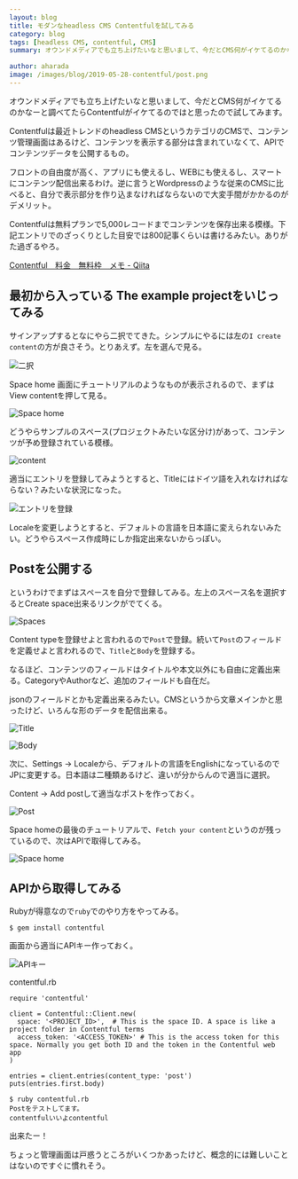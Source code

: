 ```yaml
---
layout: blog
title: モダンなheadless CMS Contentfulを試してみる
category: blog
tags: [headless CMS, contentful, CMS]
summary: オウンドメディアでも立ち上げたいなと思いまして、今だとCMS何がイケてるのかなーと調べてたらContentfulがイケてるのではと思ったので試してみます。

author: aharada
image: /images/blog/2019-05-28-contentful/post.png
---
```


オウンドメディアでも立ち上げたいなと思いまして、今だとCMS何がイケてるのかなーと調べてたらContentfulがイケてるのではと思ったので試してみます。

Contentfulは最近トレンドのheadless CMSというカテゴリのCMSで、コンテンツ管理画面はあるけど、コンテンツを表示する部分は含まれていなくて、APIでコンテンツデータを公開するもの。

フロントの自由度が高く、アプリにも使えるし、WEBにも使えるし、スマートにコンテンツ配信出来るわけ。逆に言うとWordpressのような従来のCMSに比べると、自分で表示部分を作り込まなければならないので大変手間がかかるのがデメリット。

Contentfulは無料プランで5,000レコードまでコンテンツを保存出来る模様。下記エントリでのざっくりとした目安では800記事くらいは書けるみたい。ありがた過ぎるやろ。

[Contentful　料金　無料枠　メモ - Qiita](https://qiita.com/belowt/items/82b9f47e5e97688edadd)

## 最初から入っている The example projectをいじってみる

サインアップするとなにやら二択でてきた。シンプルにやるには左の`I create content`の方が良さそう。とりあえず。左を選んで見る。

![二択](/images/blog/2019-05-28-contentful/first.png)

Space home 画面にチュートリアルのようなものが表示されるので、まずはView contentを押して見る。

![Space home](/images/blog/2019-05-28-contentful/space-home.png)

どうやらサンプルのスペース(プロジェクトみたいな区分け)があって、コンテンツが予め登録されている模様。

![content](/images/blog/2019-05-28-contentful/content.png)

適当にエントリを登録してみようとすると、Titleにはドイツ語を入れなければならない？みたいな状況になった。

![エントリを登録](/images/blog/2019-05-28-contentful/add-entry.png)

Localeを変更しようとすると、デフォルトの言語を日本語に変えられないみたい。どうやらスペース作成時にしか指定出来ないからっぽい。

## Postを公開する

というわけでまずはスペースを自分で登録してみる。左上のスペース名を選択するとCreate space出来るリンクがでてくる。

![Spaces](/images/blog/2019-05-28-contentful/spaces.png)

Content typeを登録せよと言われるので`Post`で登録。続いて`Post`のフィールドを定義せよと言われるので、`Title`と`Body`を登録する。

なるほど、コンテンツのフィールドはタイトルや本文以外にも自由に定義出来る。CategoryやAuthorなど、追加のフィールドも自在だ。

jsonのフィールドとかも定義出来るみたい。CMSというから文章メインかと思ったけど、いろんな形のデータを配信出来る。

![Title](/images/blog/2019-05-28-contentful/title.png)

![Body](/images/blog/2019-05-28-contentful/title.png)

次に、Settings -> Localeから、デフォルトの言語をEnglishになっているのでJPに変更する。日本語は二種類あるけど、違いが分からんので適当に選択。

Content -> Add postして適当なポストを作っておく。

![Post](/images/blog/2019-05-28-contentful/post.png)

Space homeの最後のチュートリアルで、`Fetch your content`というのが残っているので、次はAPIで取得してみる。

![Space home](/images/blog/2019-05-28-contentful/space-home2.png)


## APIから取得してみる

Rubyが得意なので`ruby`でのやり方をやってみる。

```
$ gem install contentful
```

画面から適当にAPIキー作っておく。

![APIキー](/images/blog/2019-05-28-contentful/apikey.png)

contentful.rb

```
require 'contentful'

client = Contentful::Client.new(
  space: '<PROJECT_ID>',  # This is the space ID. A space is like a project folder in Contentful terms
  access_token: '<ACCESS_TOKEN>' # This is the access token for this space. Normally you get both ID and the token in the Contentful web app
)

entries = client.entries(content_type: 'post')
puts(entries.first.body)
```

```
$ ruby contentful.rb
Postをテストしてます。
contentfulいいよcontentful
```

出来たー！

ちょっと管理画面は戸惑うところがいくつかあったけど、概念的には難しいことはないのですぐに慣れそう。

